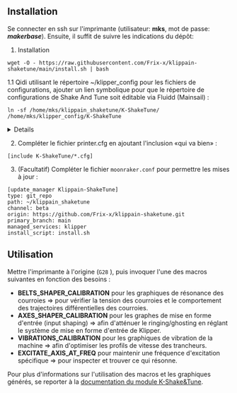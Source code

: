## Installation

Se connecter en ssh sur l'imprimante (utilisateur: **mks**, mot de passe: ***makerbase***). Ensuite, il suffit de suivre les indications du dépôt:

1. Installation

```
wget -O - https://raw.githubusercontent.com/Frix-x/klippain-shaketune/main/install.sh | bash
```

  1.1 Qidi utilisant le répertoire ~/klipper_config pour les fichiers de configurations, ajouter un lien symbolique pour que le répertoire
de configurations de Shake And Tune soit éditable via Fluidd (Mainsail) :

```
ln -sf /home/mks/klippain_shaketune/K-ShakeTune/ /home/mks/klipper_config/K-ShakeTune
```

<details>

```
mks@mkspi:~$ wget -O - https://raw.githubusercontent.com/Frix-x/klippain-shaketune/main/install.sh | bash
--2023-11-28 17:17:05--  https://raw.githubusercontent.com/Frix-x/klippain-shaketune/main/install.sh
Resolving raw.githubusercontent.com (raw.githubusercontent.com)... 185.199.108.133, 185.199.109.133, 185.199.110.133, ...
Connecting to raw.githubusercontent.com (raw.githubusercontent.com)|185.199.108.133|:443... connected.
HTTP request sent, awaiting response... 200 OK
Length: 2685 (2.6K) [text/plain]
Saving to: ‘STDOUT’

-                                  100%[=============================================================>]   2.62K  --.-KB/s    in 0s

2023-11-28 17:17:05 (13.8 MB/s) - written to stdout [2685/2685]


=============================================
- Klippain Shake&Tune module install script -
=============================================

[PRE-CHECK] Klipper service found! Continuing...

[DOWNLOAD] Downloading Klippain Shake&Tune module repository...
Cloning into 'klippain_shaketune'...
remote: Enumerating objects: 258, done.
remote: Counting objects: 100% (31/31), done.
remote: Compressing objects: 100% (28/28), done.
remote: Total 258 (delta 9), reused 8 (delta 3), pack-reused 227
Receiving objects: 100% (258/258), 20.87 MiB | 1.60 MiB/s, done.
Resolving deltas: 100% (103/103), done.
[DOWNLOAD] Download complete!

[INSTALL] Linking scripts to your config directory...
[INSTALL] gcode_shell_command.py Klipper extension is already installed. Continuing...

[POST-INSTALL] Restarting Klipper...
mks@mkspi:~$
mks@mkspi:~$ ln -sf /home/mks/klippain_shaketune/K-ShakeTune/ /home/mks/klipper_config/K-ShakeTune
mks@mkspi:~$ ls -l klipper_config
total 96
-rw-r--r-- 1 mks  mks  14140 Aug 23 07:20 Adaptive_Mesh.cfg
drwxr-xr-x 2 mks  mks   4096 Sep  2 18:51 adxl_results
drwxr-xr-x 2 mks  mks   4096 Nov 27 10:16 backups
lrwxrwxrwx 1 mks  mks     34 Aug 21 12:39 client.cfg -> /home/mks/fluidd-config/client.cfg
-rw-r--r-- 1 mks  mks    495 Nov 27 14:59 config.mksini
-rw-r--r-- 1 root root   441 Aug 23 07:20 config.mksini.bak
-rw-r--r-- 1 mks  mks   1926 Nov 26 15:02 crowsnest.conf
-rw-r--r-- 1 mks  mks    123 Jul 25  2022 KlipperScreen.conf
lrwxrwxrwx 1 mks  mks     41 Nov 28 18:03 K-ShakeTune -> /home/mks/klippain_shaketune/K-ShakeTune/
drwxr-xr-x 3 mks  mks   4096 Nov 28 16:51 macros
-rw-r--r-- 1 mks  mks   3978 Nov 27 18:17 MKS_THR.cfg
-rw-r--r-- 1 mks  mks   2212 Nov 28 17:57 moonraker.conf
-rw-r--r-- 1 mks  mks   1807 Nov 28 15:23 octoeverywhere.conf
-rw-r--r-- 1 mks  mks    554 Nov 13 16:27 octoeverywhere-system.cfg
-rw-r--r-- 1 mks  mks  23066 Nov 28 18:04 printer.cfg
drwxr-xr-x 2 mks  mks   4096 Nov 28 16:52 scripts
lrwxrwxrwx 1 mks  mks     57 Aug 21 11:49 timelapse.cfg -> /home/mks/moonraker-timelapse/klipper_macro/timelapse.cfg
-rw-r--r-- 1 mks  mks     70 Nov 28 18:04 variables.cfg
-rw-r--r-- 1 mks  mks   2608 Nov 26 15:02 webcam.txt
mks@mkspi:~$


```
  
</details>

2. Compléter le fichier printer.cfg en ajoutant l'inclusion «qui va bien» :

```
[include K-ShakeTune/*.cfg]
```

3. (Facultatif) Compléter le fichier `moonraker.conf` pour permettre les mises à jour :

```
[update_manager Klippain-ShakeTune]
type: git_repo
path: ~/klippain_shaketune
channel: beta
origin: https://github.com/Frix-x/klippain-shaketune.git
primary_branch: main
managed_services: klipper
install_script: install.sh
```

## Utilisation

Mettre l'imprimante à l'origine (`G28` ), puis invoquer l'une des macros suivantes en fonction des besoins :

- **BELTS_SHAPER_CALIBRATION**
  pour les graphiques de résonance des courroies
  => pour vérifier la tension des courroies et le comportement des trajectoires différentielles des courroies.
- **AXES_SHAPER_CALIBRATION**
  pour les graphes de mise en forme d'entrée (input shaping)
  => afin d'atténuer le ringing/ghosting en réglant le système de mise en forme d'entrée de Klipper.
- **VIBRATIONS_CALIBRATION**
  pour les graphiques de vibration de la machine
  => afin d'optimiser les profils de vitesse des trancheurs.
- **EXCITATE_AXIS_AT_FREQ**
  pour maintenir une fréquence d'excitation spécifique
  => pour inspecter et trouver ce qui résonne.

Pour plus d'informations sur l'utilisation des macros et les graphiques générés, se reporter à la [documentation du module K-Shake&Tune](https://github.com/Frix-x/klippain-shaketune/tree/main/docs).
